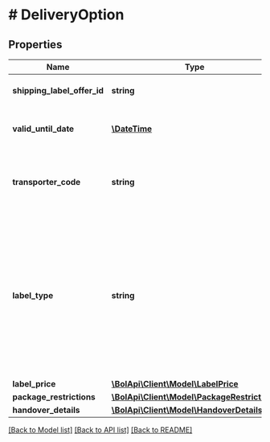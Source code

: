 # # DeliveryOption

## Properties

Name | Type | Description | Notes
------------ | ------------- | ------------- | -------------
**shipping_label_offer_id** | **string** | Unique identifier for the shipping label offer. | [optional]
**valid_until_date** | [**\DateTime**](\DateTime.md) | The date until the delivery option (incl total price) is valid. | [optional]
**transporter_code** | **string** | A code representing the transporter which is being used for transportation. | [optional]
**label_type** | **string** | The type of the label, representing the way an item is being transported. MAILBOX is a mailbox package with delivery scan. MAILBOX_LIGHT is a mailbox package without delivery scan. PARCEL is a normal package. | [optional]
**label_price** | [**\BolApi\Client\Model\LabelPrice**](LabelPrice.md) |  |
**package_restrictions** | [**\BolApi\Client\Model\PackageRestrictions**](PackageRestrictions.md) |  |
**handover_details** | [**\BolApi\Client\Model\HandoverDetails**](HandoverDetails.md) |  | [optional]

[[Back to Model list]](../../README.md#models) [[Back to API list]](../../README.md#endpoints) [[Back to README]](../../README.md)
